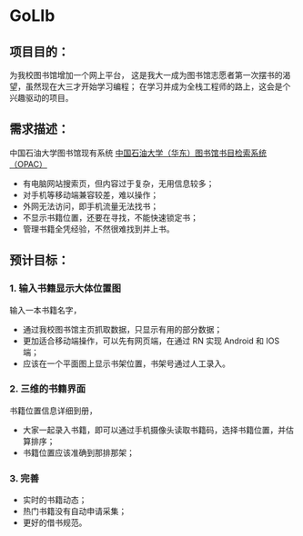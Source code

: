 # GoLIb

## 项目目的：
为我校图书馆增加一个网上平台，
这是我大一成为图书馆志愿者第一次摆书的渴望，虽然现在大三才开始学习编程；
在学习并成为全栈工程师的路上，这会是个兴趣驱动的项目。

## 需求描述：

中国石油大学图书馆现有系统
[中国石油大学（华东）图书馆书目检索系统（OPAC）](http://library.upc.edu.cn/)
- 有电脑网站搜索页，但内容过于复杂，无用信息较多；
- 对手机等移动端兼容较差，难以操作；
- 外网无法访问，即手机流量无法找书；
- 不显示书籍位置，还要在寻找，不能快速锁定书；
- 管理书籍全凭经验，不然很难找到并上书。

## 预计目标：

### 1. 输入书籍显示大体位置图

输入一本书籍名字，
- 通过我校图书馆主页抓取数据，只显示有用的部分数据；
- 更加适合移动端操作，可以先有网页端，在通过 RN 实现 Android 和 IOS 端；
- 应该在一个平面图上显示书架位置，书架号通过人工录入。

### 2. 三维的书籍界面

书籍位置信息详细到册，
- 大家一起录入书籍，即可以通过手机摄像头读取书籍码，选择书籍位置，并估算排序；
- 书籍位置应该准确到那排那架；

### 3. 完善

- 实时的书籍动态；
- 热门书籍没有自动申请采集；
- 更好的借书规范。